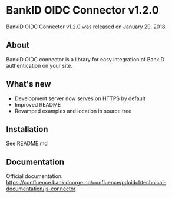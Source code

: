 BankID OIDC Connector v1.2.0
============================

BankID OIDC Connector v1.2.0 was released on January 29, 2018.

About
-----

BankID OIDC connector is a library for easy integration of BankID authentication on your site.

What's new
----------

- Development server now serves on HTTPS by default
- Improved README
- Revamped examples and location in source tree


Installation
------------

See README.md

Documentation
-------------

Official documentation: https://confluence.bankidnorge.no/confluence/pdoidcl/technical-documentation/js-connector